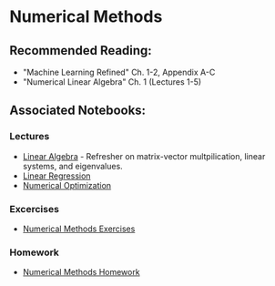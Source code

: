 # Numerical Methods

## Recommended Reading:

- "Machine Learning Refined" Ch. 1-2, Appendix A-C
- "Numerical Linear Algebra" Ch. 1 (Lectures 1-5)

## Associated Notebooks:

### Lectures
- [Linear Algebra](lecture-linear_algebra.ipynb) - Refresher on matrix-vector multpilication, linear systems, and eigenvalues.
- [Linear Regression]()
- [Numerical Optimization]()

### Excercises
- [Numerical Methods Exercises](exercises-numerical_methods.ipynb)

### Homework
- [Numerical Methods Homework](homework-numerical_methods.ipynb)

